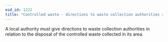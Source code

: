 ```yaml
---
esd_id: 1222
title: "Controlled waste - directions to waste collection authorities regarding disposal "
---
```


A local authority must give directions to waste collection authorities in relation to the disposal of the controlled waste collected in its area.

